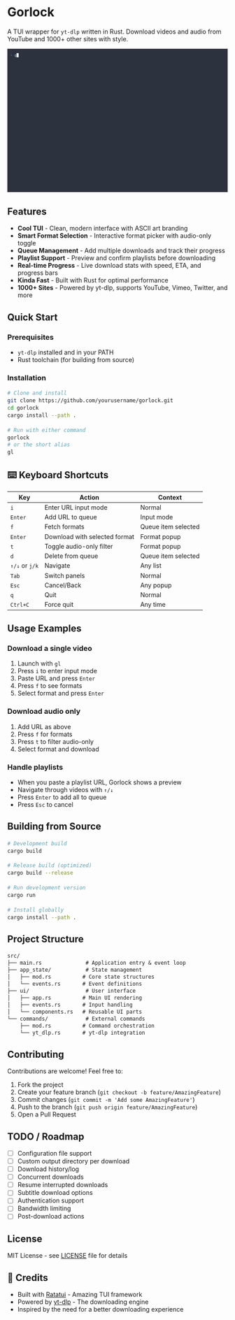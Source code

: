 # Gorlock

A TUI wrapper for `yt-dlp` written in Rust. Download videos and audio from YouTube and 1000+ other sites with style.

![Gorlock Demo](demo-preview.gif)

## Features

- **Cool TUI** - Clean, modern interface with ASCII art branding
- **Smart Format Selection** - Interactive format picker with audio-only toggle
- **Queue Management** - Add multiple downloads and track their progress
- **Playlist Support** - Preview and confirm playlists before downloading
- **Real-time Progress** - Live download stats with speed, ETA, and progress bars
- **Kinda Fast** - Built with Rust for optimal performance
- **1000+ Sites** - Powered by yt-dlp, supports YouTube, Vimeo, Twitter, and more

## Quick Start

### Prerequisites

- `yt-dlp` installed and in your PATH
- Rust toolchain (for building from source)

### Installation

```bash
# Clone and install
git clone https://github.com/yourusername/gorlock.git
cd gorlock
cargo install --path .

# Run with either command
gorlock
# or the short alias
gl
```

## ⌨️ Keyboard Shortcuts

| Key | Action | Context |
|-----|--------|---------|
| `i` | Enter URL input mode | Normal |
| `Enter` | Add URL to queue | Input mode |
| `f` | Fetch formats | Queue item selected |
| `Enter` | Download with selected format | Format popup |
| `t` | Toggle audio-only filter | Format popup |
| `d` | Delete from queue | Queue item selected |
| `↑/↓` or `j/k` | Navigate | Any list |
| `Tab` | Switch panels | Normal |
| `Esc` | Cancel/Back | Any popup |
| `q` | Quit | Normal |
| `Ctrl+C` | Force quit | Any time |

## Usage Examples

### Download a single video
1. Launch with `gl`
2. Press `i` to enter input mode
3. Paste URL and press `Enter`
4. Press `f` to see formats
5. Select format and press `Enter`

### Download audio only
1. Add URL as above
2. Press `f` for formats
3. Press `t` to filter audio-only
4. Select format and download

### Handle playlists
- When you paste a playlist URL, Gorlock shows a preview
- Navigate through videos with `↑/↓`
- Press `Enter` to add all to queue
- Press `Esc` to cancel

## Building from Source

```bash
# Development build
cargo build

# Release build (optimized)
cargo build --release

# Run development version
cargo run

# Install globally
cargo install --path .
```

## Project Structure

```
src/
├── main.rs              # Application entry & event loop
├── app_state/           # State management
│   ├── mod.rs          # Core state structures
│   └── events.rs       # Event definitions
├── ui/                  # User interface
│   ├── app.rs          # Main UI rendering
│   ├── events.rs       # Input handling
│   └── components.rs   # Reusable UI parts
└── commands/            # External commands
    ├── mod.rs          # Command orchestration
    └── yt_dlp.rs       # yt-dlp integration
```

## Contributing

Contributions are welcome! Feel free to:

1. Fork the project
2. Create your feature branch (`git checkout -b feature/AmazingFeature`)
3. Commit changes (`git commit -m 'Add some AmazingFeature'`)
4. Push to the branch (`git push origin feature/AmazingFeature`)
5. Open a Pull Request

## TODO / Roadmap

- [ ] Configuration file support
- [ ] Custom output directory per download
- [ ] Download history/log
- [ ] Concurrent downloads
- [ ] Resume interrupted downloads
- [ ] Subtitle download options
- [ ] Authentication support
- [ ] Bandwidth limiting
- [ ] Post-download actions

## License

MIT License - see [LICENSE](LICENSE) file for details

## 🙏 Credits

- Built with [Ratatui](https://github.com/ratatui-org/ratatui) - Amazing TUI framework
- Powered by [yt-dlp](https://github.com/yt-dlp/yt-dlp) - The downloading engine
- Inspired by the need for a better downloading experience


